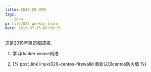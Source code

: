 ```yaml
---
title: 2019-29-周报
tags:
  - java
p: life/023-weekly-learn
date: 2019-07-15 08:08:15
---
```


这是2019年第29周周报.

1. 学习docker weave网络

2. {% post_link linux/026-centos-firewalld 重新认识centos防火墙 %}


